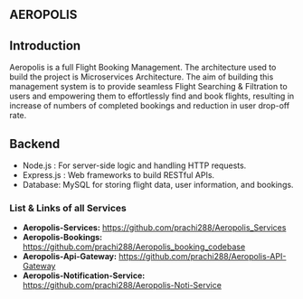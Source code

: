 ## AEROPOLIS

## Introduction

Aeropolis is a full Flight Booking Management. The architecture used to build the project is Microservices Architecture. The aim of building this management system is to provide seamless Flight Searching & Filtration to users and empowering them to effortlessly find and book flights, resulting in increase of numbers of completed bookings and reduction in user drop-off rate. 

## Backend 

- Node.js : For server-side logic and handling HTTP requests.
- Express.js : Web frameworks to build RESTful APIs.
- Database: MySQL for storing flight data, user information, and bookings.

### List & Links of all Services

- **Aeropolis-Services:** https://github.com/prachi288/Aeropolis_Services
- **Aeropolis-Bookings:** https://github.com/prachi288/Aeropolis_booking_codebase
- **Aeropolis-Api-Gateway:** https://github.com/prachi288/Aeropolis-API-Gateway
- **Aeropolis-Notification-Service:** https://github.com/prachi288/Aeropolis-Noti-Service
